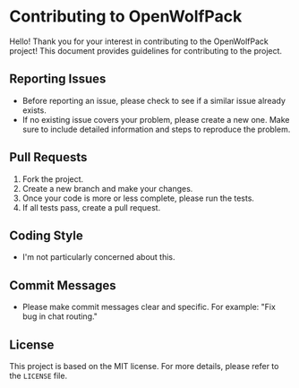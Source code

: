 # Contributing to OpenWolfPack

Hello! Thank you for your interest in contributing to the OpenWolfPack project! This document provides guidelines for contributing to the project.

## Reporting Issues

- Before reporting an issue, please check to see if a similar issue already exists.
- If no existing issue covers your problem, please create a new one. Make sure to include detailed information and steps to reproduce the problem.

## Pull Requests

1. Fork the project.
2. Create a new branch and make your changes.
3. Once your code is more or less complete, please run the tests.
4. If all tests pass, create a pull request.

## Coding Style

- I'm not particularly concerned about this.

## Commit Messages

- Please make commit messages clear and specific. For example: "Fix bug in chat routing."

## License

This project is based on the MIT license. For more details, please refer to the `LICENSE` file.
